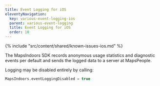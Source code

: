 ```yaml
---
title: Event Logging for iOS
eleventyNavigation:
  key: various-event-logging-ios
  parent: various-event-logging
  title: Event Logging for iOS
  order: 10
---
```


<!-- Known Issues -->
{% include "src/content/shared/known-issues-ios.md" %}

The MapsIndoors SDK records anonymous usage statistics and diagnostic events per default and sends the logged data to a server at MapsPeople.

Logging may be disabled entirely by calling:

```swift
MapsIndoors.eventLoggingDisabled = true
```
